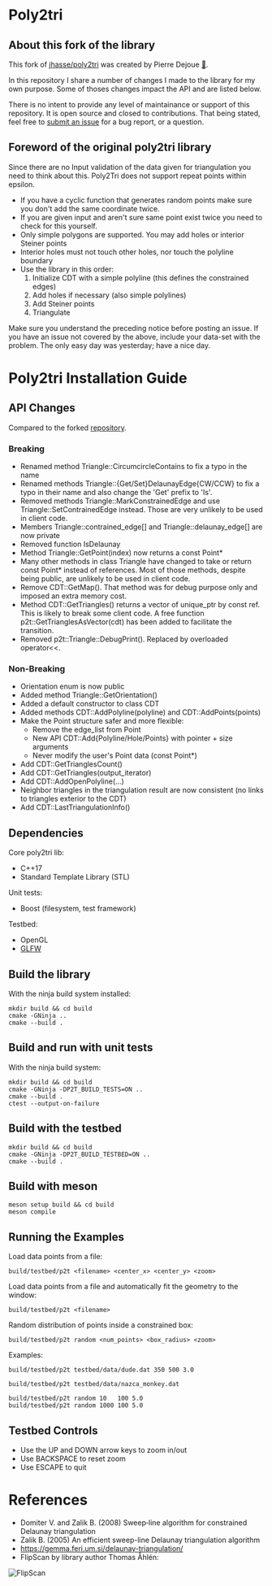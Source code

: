 ﻿Poly2tri
========

## About this fork of the library

This fork of [jhasse/poly2tri](https://github.com/jhasse/poly2tri) was created by Pierre Dejoue [:email:](mailto:pierre.dejoue@gmail.com).

In this repository I share a number of changes I made to the library for my own purpose. Some of thoses changes impact the API and are listed below.

There is no intent to provide any level of maintainance or support of this repository. It is open source and closed to contributions. That being stated, feel free to [submit an issue](https://github.com/pierre-dejoue/poly2tri/issues/new) for a bug report, or a question.

## Foreword of the original poly2tri library

Since there are no Input validation of the data given for triangulation you need
to think about this. Poly2Tri does not support repeat points within epsilon.

* If you have a cyclic function that generates random points make sure you don't
  add the same coordinate twice.
* If you are given input and aren't sure same point exist twice you need to
  check for this yourself.
* Only simple polygons are supported. You may add holes or interior Steiner points
* Interior holes must not touch other holes, nor touch the polyline boundary
* Use the library in this order:
  1. Initialize CDT with a simple polyline (this defines the constrained edges)
  2. Add holes if necessary (also simple polylines)
  3. Add Steiner points
  4. Triangulate

Make sure you understand the preceding notice before posting an issue. If you have
an issue not covered by the above, include your data-set with the problem.
The only easy day was yesterday; have a nice day. <Mason Green>

Poly2tri Installation Guide
===========================

API Changes
-----------

Compared to the forked [repository](https://github.com/jhasse/poly2tri).

### Breaking

- Renamed method Triangle::CircumcircleContains to fix a typo in the name
- Renamed methods Triangle::{Get/Set}DelaunayEdge{CW/CCW} to fix a typo in their name and also change the 'Get' prefix to 'Is'.
- Removed methods Triangle::MarkConstrainedEdge and use Triangle::SetContrainedEdge instead. Those are very unlikely to be used in client code.
- Members Triangle::contrained_edge[] and Triangle::delaunay_edge[] are now private
- Removed function IsDelaunay
- Method Triangle::GetPoint(index) now returns a const Point*
- Many other methods in class Triangle have changed to take or return const Point* instead of references.
  Most of those methods, despite being public, are unlikely to be used in client code.
- Remove CDT::GetMap(). That method was for debug purpose only and imposed an extra memory cost.
- Method CDT::GetTriangles() returns a vector of unique_ptr by const ref. This is likely to break some client
  code. A free function p2t::GetTrianglesAsVector(cdt) has been added to facilitate the transition.
- Removed p2t::Triangle::DebugPrint(). Replaced by overloaded operator<<.

### Non-Breaking

- Orientation enum is now public
- Added method Triangle::GetOrientation()
- Added a default constructor to class CDT
- Added methods CDT::AddPolyline(polyline) and CDT::AddPoints(points)
- Make the Point structure safer and more flexible:
    - Remove the edge_list from Point
    - New API CDT::Add{Polyline/Hole/Points} with pointer + size arguments
    - Never modify the user's Point data (const Point*)
- Add CDT::GetTrianglesCount()
- Add CDT::GetTriangles(output_iterator)
- Add CDT::AddOpenPolyline(...)
- Neighbor triangles in the triangulation result are now consistent (no links to triangles exterior to the CDT)
- Add CDT::LastTriangulationInfo()

Dependencies
------------

Core poly2tri lib:

* C++17
* Standard Template Library (STL)

Unit tests:

* Boost (filesystem, test framework)

Testbed:

* OpenGL
* [GLFW](http://glfw.sf.net)

Build the library
-----------------

With the ninja build system installed:

```
mkdir build && cd build
cmake -GNinja ..
cmake --build .
```

Build and run with unit tests
----------------------------

With the ninja build system:

```
mkdir build && cd build
cmake -GNinja -DP2T_BUILD_TESTS=ON ..
cmake --build .
ctest --output-on-failure
```

Build with the testbed
----------------------

```
mkdir build && cd build
cmake -GNinja -DP2T_BUILD_TESTBED=ON ..
cmake --build .
```

Build with meson
----------------

```
meson setup build && cd build
meson compile
```

Running the Examples
--------------------

Load data points from a file:
```
build/testbed/p2t <filename> <center_x> <center_y> <zoom>
```
Load data points from a file and automatically fit the geometry to the window:
```
build/testbed/p2t <filename>
```
Random distribution of points inside a constrained box:
```
build/testbed/p2t random <num_points> <box_radius> <zoom>
```
Examples:
```
build/testbed/p2t testbed/data/dude.dat 350 500 3.0

build/testbed/p2t testbed/data/nazca_monkey.dat

build/testbed/p2t random 10   100 5.0
build/testbed/p2t random 1000 100 5.0
```

Testbed Controls
----------------

- Use the UP and DOWN arrow keys to zoom in/out
- Use BACKSPACE to reset zoom
- Use ESCAPE to quit

References
==========

- Domiter V. and Zalik B. (2008) Sweep‐line algorithm for constrained Delaunay triangulation
- Zalik B. (2005) An efficient sweep-line Delaunay triangulation algorithm
- https://gemma.feri.um.si/delaunay-triangulation/
- FlipScan by library author Thomas Åhlén:

![FlipScan](doc/FlipScan.png)
